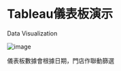 # Tableau儀表板演示
Data Visualization

![image](https://github.com/qcianxhiang/TableauDemo/blob/main/%E6%AF%8F%E6%97%A5CPC%E6%83%85%E6%B3%81.gif)

儀表板數據會根據日期，門店作聯動篩選

